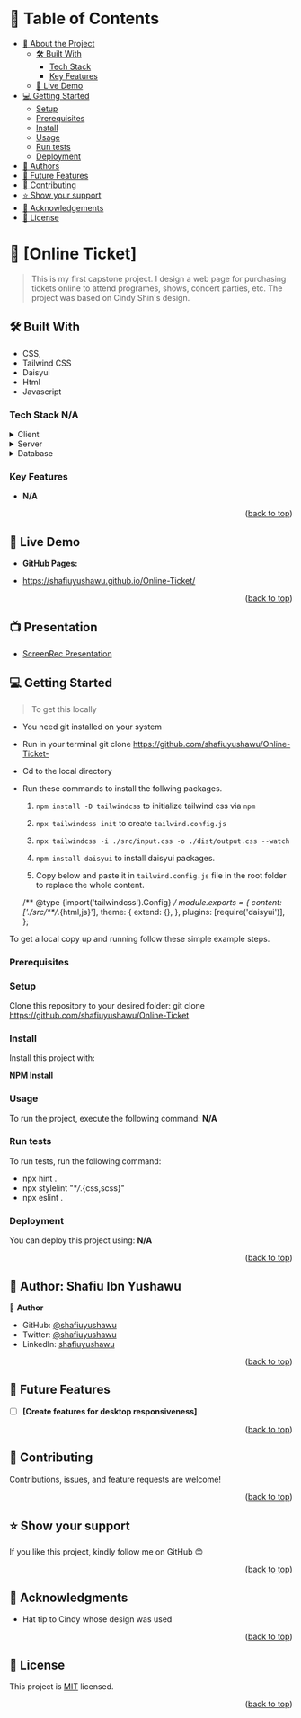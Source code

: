 <a name="readme-top"></a>

<!--
HOW TO USE:
This is an example of how you may give instructions on setting up your project locally.

Modify this file to match your project and remove sections that don't apply.

REQUIRED SECTIONS:
- Table of Contents
- About the Project
  - Built With
  - Live Demo
- Getting Started
- Authors
- Future Features
- Contributing
- Show your support
- Acknowledgements
- License

OPTIONAL SECTIONS:
- FAQ

After you're finished please remove all the comments and instructions!
-->

<div align="center">
  <!-- You are encouraged to replace this logo with your own! Otherwise you can also remove it. -->
  <!-- <img src="" alt="logo" width="140"  height="auto" /> -->
  <br />

</div>

<!-- TABLE OF CONTENTS -->

# 📗 Table of Contents

- [📖 About the Project](#about-project)
  - [🛠 Built With](#built-with)
    - [Tech Stack](#tech-stack)
    - [Key Features](#key-features)
  - [🚀 Live Demo](#live-demo)
- [💻 Getting Started](#getting-started)
  - [Setup](#setup)
  - [Prerequisites](#prerequisites)
  - [Install](#install)
  - [Usage](#usage)
  - [Run tests](#run-tests)
  - [Deployment](#triangular_flag_on_post-deployment)
- [👥 Authors](#authors)
- [🔭 Future Features](#future-features)
- [🤝 Contributing](#contributing)
- [⭐️ Show your support](#support)
- [🙏 Acknowledgements](#acknowledgements)
- [📝 License](#license)

<!-- PROJECT DESCRIPTION -->

# 📖 [Online Ticket] <a name="about-project"></a>
> This is my first capstone project. I design a web page for purchasing tickets online to attend programes, shows, concert parties, etc.
> The project was based on Cindy Shin's design.

## 🛠 Built With 

- CSS, 
- Tailwind CSS
- Daisyui
- Html
- Javascript

### Tech Stack <a name="tech-stack">N/A</a>

<details>
  <summary>Client</summary>
  <ul>
    <li><a href="#">N/A</a></li>
  </ul>
</details>

<details>
  <summary>Server</summary>
  <ul>
    <li><a href="#">N/A</a></li>
  </ul>
</details>

<details>
<summary>Database</summary>
  <ul>
    <li><a href="#">N/A</a></li>
  </ul>
</details>

<!-- Features -->

### Key Features <a name="key-features"></a>

- **N/A**

<p align="right">(<a href="#readme-top">back to top</a>)</p>

<!-- LIVE DEMO -->

## 🚀 Live Demo <a name="live-demo"></a>

- **GitHub Pages:**

- https://shafiuyushawu.github.io/Online-Ticket/

<p align="right">(<a href="#readme-top">back to top</a>)</p>


## 📺 Presentation <a name="presentation"></a>
- [ScreenRec Presentation](https://www.loom.com/share/77da53f65e794e9b974477cda147133d)

<!-- GETTING STARTED -->

## 💻 Getting Started <a name="getting-started"></a>

> To get this locally 
- You need git installed on your system
- Run in your terminal git clone https://github.com/shafiuyushawu/Online-Ticket-
- Cd to the local directory
- Run these commands to install the follwing packages.
    1. `npm install -D tailwindcss` to initialize tailwind css via `npm`
    2. `npx tailwindcss init` to create `tailwind.config.js`
    3. `npx tailwindcss -i ./src/input.css -o ./dist/output.css --watch`
    4. `npm install daisyui` to install daisyui packages.
   
    5. Copy below and paste it in `tailwind.config.js` file in the root folder to replace the whole content.

    /** @type {import('tailwindcss').Config} */
            module.exports = {
            content: ['./src/**/*.{html,js}'],
            theme: {
                extend: {},
            },
            plugins: [require('daisyui')],
        };


 To get a local copy up and running follow these simple example steps.

### Prerequisites


<!--
Example command:

```sh
 gem install rails
```
 -->

### Setup

Clone this repository to your desired folder:
git clone https://github.com/shafiuyushawu/Online-Ticket

<!--
Example commands:

```sh
  cd my-folder
  git clone git@github.com:myaccount/my-project.git
```
--->

### Install

Install this project with:

**NPM Install**

<!--
Example command:

```sh
  cd my-project
  gem install
```
--->

### Usage

To run the project, execute the following command: **N/A**

<!--
Example command:

```sh
  rails server
```
--->

### Run tests

To run tests, run the following command:

- npx hint . 
- npx stylelint "\*_/_.{css,scss}"
- npx eslint .

<!--
Example command:

```sh
  bin/rails test test/models/article_test.rb
```
--->

### Deployment

You can deploy this project using: **N/A**

<!--
Example:

```sh

```
 -->

<p align="right">(<a href="#readme-top">back to top</a>)</p>
<!-- AUTHOR -->

## 👥 Author: <a name="authors">Shafiu Ibn Yushawu</a>

👤 **Author**

- GitHub: [@shafiuyushawu](https://github.com/shafiuyushawu)
- Twitter: [@shafiuyushawu](https://twitter.com/shafiuyushawu)
- LinkedIn: [shafiuyushawu](https://www.linkedin.com/in/shafiu-ibn-yushawu-610883164/)

<p align="right">(<a href="#readme-top">back to top</a>)</p>
<!-- FUTURE FEATURES -->

## 🔭 Future Features <a name="future-features"></a>

- [ ] **[Create features for desktop responsiveness]**

<p align="right">(<a href="#readme-top">back to top</a>)</p>

<!-- CONTRIBUTING -->

## 🤝 Contributing <a name="contributing"></a>

Contributions, issues, and feature requests are welcome!

<p align="right">(<a href="#readme-top">back to top</a>)</p>

<!-- SUPPORT -->

## ⭐️ Show your support <a name="support"></a>

If you like this project, kindly follow me on GitHub 😊

<p align="right">(<a href="#readme-top">back to top</a>)</p>

<!-- ACKNOWLEDGEMENTS -->

## 🙏 Acknowledgments <a name="acknowledgements"></a>

- Hat tip to Cindy whose design was used


<p align="right">(<a href="#readme-top">back to top</a>)</p>
<!-- LICENSE -->

## 📝 License <a name="license"></a>

This project is [MIT](./LICENSE) licensed.

<p align="right">(<a href="#readme-top">back to top</a>)</p>
